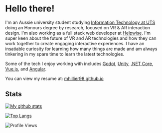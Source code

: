 # Hello there!

I'm an Aussie university student studying [Information Technology at UTS](https://www.uts.edu.au/future-students/find-a-course/bachelor-science-honours-information-technology) doing an Honours degree by research, focused on VR & AR interaction design. I'm also working as a full stack web developer at [Helpwise](https://helpwise.com.au/). I'm super keen about the future of VR and AR technologies and how they can work together to create engaging interactive experiences. I have an insatiable curiosity for learning how many things are made and am always tinkering in my spare time to learn the latest technologies.

Some of the tech I enjoy working with includes [Godot](https://godotengine.org/), [Unity](https://unity.com/), [.NET Core](https://dotnet.microsoft.com/), [Vue.js](https://vuejs.org/), and [Angular](https://angular.io/).

You can view my resume at: [mhillier98.github.io](https://mhillier98.github.io/)

## Stats

[![My github stats](https://github-readme-stats.vercel.app/api?username=mhillier98&count_private=true&theme=react&show_icons=true)](https://github.com/anuraghazra/github-readme-stats)

[![Top Langs](https://github-readme-stats.vercel.app/api/top-langs/?username=mhillier98&count_private=true&theme=react&layout=compact&langs_count=8&hide=Java,ShaderLab,HLSL,GLSL)](https://github.com/anuraghazra/github-readme-stats)

![Profile Views](https://komarev.com/ghpvc/?username=mhillier98&color=blue&label=Profile+Views)
